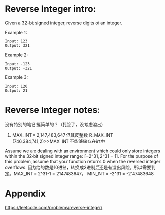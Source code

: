 # Reverse Integer intro:
Given a 32-bit signed integer, reverse digits of an integer.

Example 1:
```
Input: 123
Output: 321
```
Example 2:
```
Input: -123
Output: -321
```
Example 3:
```
Input: 120
Output: 21
```
# Reverse Integer notes:
没有特别的笔记 挺简单的？（打脸了，没考虑溢出）
1. MAX_INT = 2,147,483,647
但其反整数 R_MAX_INT (746,384,741,2)>>MAX_INT 不能够储存在int中 


Assume we are dealing with an environment which could only store integers within the 32-bit signed integer range: [−2^31,  2^31 − 1]. For the purpose of this problem, assume that your function returns 0 when the reversed integer overflows.
因为给的数是10进制，转换成2进制后还是有溢出风险，所以需要判定。MAX_INT = 2^31-1 = 2147483647， MIN_INT = -2^31 = -2147483648
# Appendix
https://leetcode.com/problems/reverse-integer/